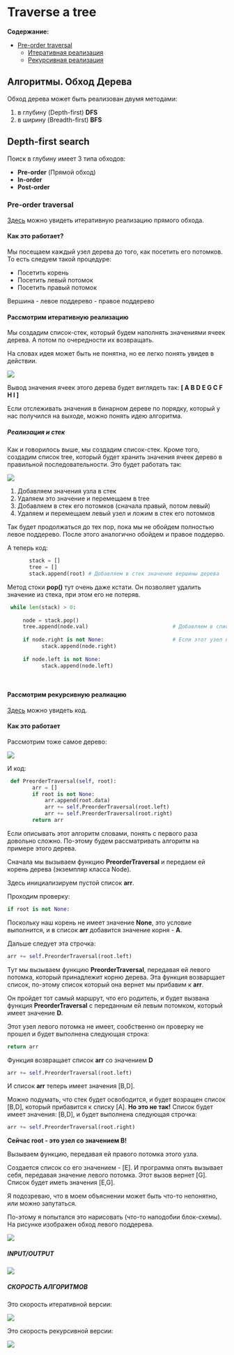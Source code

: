 # Traverse a tree

**Содержание:**
- [Pre-order traversal](#Pre-order)
   - [Итеративная реализация](#Pre-iterative)
   - [Рекурсивная реализация](#Pre-recursive)
   

## Алгоритмы. Обход Дерева
Обход дерева может быть реализован двумя методами:
1. в глубину (Depth-first) **DFS**  
2. в ширину (Breadth-first) **BFS**


## Depth-first search 
Поиск в глубину имеет 3 типа обходов: 
- **Pre-order** (Прямой обход)
- **In-order** 
- **Post-order**

### Pre-order traversal <a name="Pre-order"></a>

[Здесь](https://github.com/Francis-Morgan/traverse-a-tree/blob/master/Pre-order_traversal_iterative.py) можно увидеть итеративную реализацию прямого обхода. 

#### Как это работает?

Мы посещаем каждый узел дерева до того, как посетить его потомков. То есть следуем такой процедуре:
- Посетить корень
- Посетить левый потомок
- Посетить правый потомок

Вершина - левое поддерево - правое поддерево

#### Рассмотрим итеративную реализацию <a name="Pre-iterative"></a>

Мы создадим список-стек, который будем наполнять значениями ячеек дерева. А потом по очередности их возвращать. 

На словах идея может быть не понятна, но ее легко понять увидев в действии.

![](https://github.com/Francis-Morgan/traverse-a-tree/blob/master/TREE%20TRAVERSE/tree.png)

Вывод значения ячеек этого дерева будет виглядеть так: **[ A B D E G C F H I ]**

Если отслеживать значения в бинарном дереве по порядку, который у нас получился на выходе, можно понять идею алгоритма.

##### Реализация и стек

Как и говорилось выше,  мы создадим список-стек. Кроме того, создадим список tree, который будет хранить значения ячеек дерево в правильной последовательности. Это будет работать так: 

![](https://github.com/Francis-Morgan/traverse-a-tree/blob/master/TREE%20TRAVERSE/tree_stack.png)

1. Добавляем значения узла в стек
2. Удаляем это значение и перемещаем в tree
3. Добавляем в стек его потомков (сначала правый, потом левый)
4. Удаляем и перемещаем левый узел и ложим в стек его потомков

Так будет  продолжаться до тех пор, пока мы не обойдем полностью левое поддерево. После этого аналогично обойдем и правое поддерво.

А теперь код: 

```python
       stack = []
       tree = []
       stack.append(root) # Добавляем в стек значение вершины дерева
```
Метод стоки **pop()** тут очень даже кстати. Он позволяет удалить значение из стека, при этом его не потеряв.

```python
 while len(stack) > 0:
        
     node = stack.pop()
     tree.append(node.val)                           # Добавляем в список значения узла
     
     if node.right is not None:                      # Если этот узел не лист - добавляем в стек
           stack.append(node.right)
     
     if node.left is not None:
           stack.append(node.left)
            
            
```

#### Рассмотрим рекурсивную реалиацию <a name="Pre-recursive"></a>

[Здесь](https://github.com/Francis-Morgan/traverse-a-tree/blob/master/Pre-order_traversal.py) можно увидеть код.

#### Как это работает 

Рассмотрим тоже самое дерево:

![](https://github.com/Francis-Morgan/traverse-a-tree/blob/master/TREE%20TRAVERSE/tree.png)

И код:

```python
 def PreorderTraversal(self, root):
        arr = []
        if root is not None:
            arr.append(root.data)
            arr += self.PreorderTraversal(root.left)
            arr += self.PreorderTraversal(root.right)
        return arr
```

Если описывать этот алгоритм словами, понять с первого раза довольно сложно. По-этому будем рассматривать алгоритм на примере этого дерева. 

Сначала мы вызываем функцию **PreorderTraversal** и передаем ей корень дерева (экземпляр класса Node).

Здесь инициализируем пустой список **arr**.

Проходим проверку: 

```python
if root is not None:
```
Поскольку наш корень не имеет значение **None**, это условие выполнится, и в список **arr** добавится значение корня - **A**.

Дальше следует эта строчка: 

```python
arr += self.PreorderTraversal(root.left)
```
Тут мы вызываем функцию **PreorderTraversal**, передавая ей левого потомка, который принадлежит корню дерева. Эта функция возварщает список, по-этому список который она вернет мы прибавим к **arr**.

Он пройдет тот самый маршрут, что его родитель, и будет вызвана функция **PreorderTraversal** с переданным  ей левым потомком, который имеет значение **D**.

Этот узел левого потомка не имеет, сообственно он проверку не прошел и будет выполнена следующая строка:
```python
return arr
```

Функция возвращает список **arr** со значением **D** 

```python
arr += self.PreorderTraversal(root.left)
```
И список **arr** теперь имеет значения [B,D].

Можно подумать, что стек будет освободится, и будет возращен список [B,D], который прибавится к списку [A]. **Но это не так!**
Список будет имеет значения: [B,D], и будет выполнена следующая строчка: 

```python
arr += self.PreorderTraversal(root.right)
```

**Сейчас root - это узел со значением B!**

Вызываем функцию, передавая ей правого потомка этого узла. 

Создается список со его значением - [E]. И программа опять вызывает себя, передавая значение левого потомка. Этот вызов вернет [G].
Список будет иметь значения [E,G].

Я подозреваю, что в моем объяснении может быть что-то непонятно, или можно запутаться.

По-этому я попытался это нарисовать (что-то наподобии блок-схемы). На рисунке изображен обход левого поддерева.

![](https://github.com/Francis-Morgan/traverse-a-tree/blob/master/TREE%20TRAVERSE/rec_explanation.png)



##### INPUT/OUTPUT

![](https://github.com/Francis-Morgan/traverse-a-tree/blob/master/TREE%20TRAVERSE/input_output.PNG)

##### СКОРОСТЬ АЛГОРИТМОВ

Это скорость итеративной версии: 

![](https://github.com/Francis-Morgan/traverse-a-tree/blob/master/TREE%20TRAVERSE/complexity.PNG)

Это скорость рекурсивной версии:

![](https://github.com/Francis-Morgan/traverse-a-tree/blob/master/TREE%20TRAVERSE/complexity_rec.PNG)
